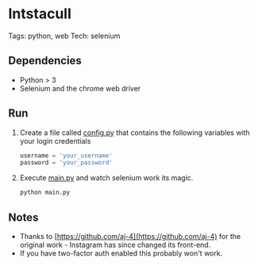 # Intstacull

Tags: python, web
Tech: selenium

## Dependencies

- Python > 3
- Selenium and the chrome web driver

## Run

1. Create a file called [config.py](http://config.py) that contains the following variables with your login credentials

   ```python
   username = 'your_username'
   password = 'your_password'
   ```

2. Execute [main.py](http://main.py) and watch selenium work its magic.

   ```bash
   python main.py
   ```

## Notes

- Thanks to [https://github.com/aj-4](https://github.com/aj-4) for the original work - Instagram has since changed its front-end.
- If you have two-factor auth enabled this probably won't work.

